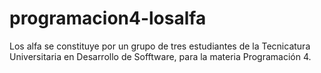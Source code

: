 # programacion4-losalfa
Los alfa se constituye por un grupo de tres estudiantes de la Tecnicatura Universitaria en Desarrollo de Sofftware, para la materia Programación 4.

